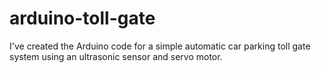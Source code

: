 # arduino-toll-gate
I've created the Arduino code for a simple automatic car parking toll gate system using an ultrasonic sensor and servo motor.  
